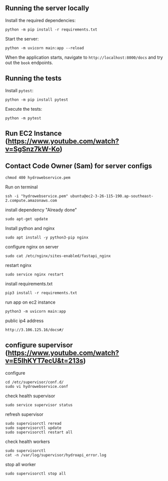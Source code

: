 ## Running the server locally


Install the required dependencies:

```
python -m pip install -r requirements.txt
```

Start the server:
```
python -m uvicorn main:app --reload
```

When the application starts, navigate to `http://localhost:8000/docs` and try out the `book` endpoints.

## Running the tests

Install `pytest`:

```
python -m pip install pytest
```

Execute the tests:

```
python -m pytest
```

## Run EC2 Instance (https://www.youtube.com/watch?v=SgSnz7kW-Ko)
## Contact Code Owner (Sam) for server configs

```
chmod 400 hydrowebservice.pem
```

Run on terminal

```
ssh -i "hydrowebservice.pem" ubuntu@ec2-3-26-115-190.ap-southeast-2.compute.amazonaws.com
```

install dependency "Already done"

```
sudo apt-get update
```

Install python and nginx

```
sudo apt install -y python3-pip nginx
```

configure nginx on server

```
sudo cat /etc/nginx/sites-enabled/fastapi_nginx
```

restart nginx

```
sudo service nginx restart
```

install requirements.txt

```
pip3 install -r requirements.txt
```

run app on ec2 instance

```
python3 -m uvicorn main:app
```

public ip4 address

```
http://3.106.125.16/docs#/
```
## configure supervisor (https://www.youtube.com/watch?v=E5IhKYT7ecU&t=213s)

configure
```
cd /etc/supervisor/conf.d/
sudo vi hydrowebservice.conf
```

check health supervisor

```
sudo service supervisor status
```

refresh supervisor
```
sudo supervisorctl reread
sudo supervisorctl update
sudo supervisorctl restart all
```

check health workers
```
sudo supervisorctl
cat -n /var/log/supervisor/hydroapi_error.log
```

stop all worker

```
sudo supervisorctl stop all 
```